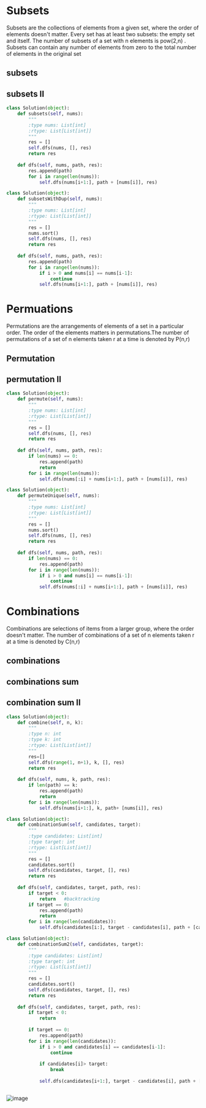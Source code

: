 
# Subsets

Subsets are the collections of elements from a given set, where the order of elements doesn't matter. Every set has at least two subsets: the empty set and itself. The number of subsets of a set with 
n elements is pow(2,n)
 . Subsets can contain any number of elements from zero to the total number of elements in the original set

 ## subsets
 ## subsets II

``` python
class Solution(object):
    def subsets(self, nums):
        """
        :type nums: List[int]
        :rtype: List[List[int]]
        """
        res = []
        self.dfs(nums, [], res)
        return res
    
    def dfs(self, nums, path, res):
        res.append(path)
        for i in range(len(nums)):
            self.dfs(nums[i+1:], path + [nums[i]], res)

class Solution(object):
    def subsetsWithDup(self, nums):
        """
        :type nums: List[int]
        :rtype: List[List[int]]
        """
        res = []
        nums.sort()
        self.dfs(nums, [], res)
        return res
    
    def dfs(self, nums, path, res):
        res.append(path)
        for i in range(len(nums)):
            if i > 0 and nums[i] == nums[i-1]:
                continue
            self.dfs(nums[i+1:], path + [nums[i]], res)
``` 

# Permuations

Permutations are the arrangements of elements of a set in a particular order. The order of the elements matters in permutations.The number of permutations of a set of 
n elements taken r at a time is denoted by P(n,r)

 ## Permutation
 ## permutation II
``` python
class Solution(object):
    def permute(self, nums):
        """
        :type nums: List[int]
        :rtype: List[List[int]]
        """
        res = []
        self.dfs(nums, [], res)
        return res
    
    def dfs(self, nums, path, res):
        if len(nums) == 0:
            res.append(path)
            return
        for i in range(len(nums)):
            self.dfs(nums[:i] + nums[i+1:], path + [nums[i]], res)

class Solution(object):
    def permuteUnique(self, nums):
        """
        :type nums: List[int]
        :rtype: List[List[int]]
        """
        res = []
        nums.sort()
        self.dfs(nums, [], res)
        return res
    
    def dfs(self, nums, path, res):
        if len(nums) == 0:
            res.append(path)
        for i in range(len(nums)):
            if i > 0 and nums[i] == nums[i-1]:
                continue
            self.dfs(nums[:i] + nums[i+1:], path + [nums[i]], res)
``` 
# Combinations

Combinations are selections of items from a larger group, where the order doesn't matter. The number of combinations of a set of n elements taken 
r at a time is denoted by C(n,r)
 ## combinations
 ## combinations sum
 ## combination sum II

``` python
class Solution(object):
    def combine(self, n, k):
        """
        :type n: int
        :type k: int
        :rtype: List[List[int]]
        """
        res=[]
        self.dfs(range(1, n+1), k, [], res)
        return res
    
    def dfs(self, nums, k, path, res):
        if len(path) == k:
            res.append(path)
            return
        for i in range(len(nums)):
            self.dfs(nums[i+1:], k, path+ [nums[i]], res)

class Solution(object):
    def combinationSum(self, candidates, target):
        """
        :type candidates: List[int]
        :type target: int
        :rtype: List[List[int]]
        """
        res = []
        candidates.sort()
        self.dfs(candidates, target, [], res)
        return res
    
    def dfs(self, candidates, target, path, res):
        if target < 0:
            return   #backtracking
        if target == 0:
            res.append(path)
            return
        for i in range(len(candidates)):
            self.dfs(candidates[i:], target - candidates[i], path + [candidates[i]], res)

class Solution(object):
    def combinationSum2(self, candidates, target):
        """
        :type candidates: List[int]
        :type target: int
        :rtype: List[List[int]]
        """
        res = []
        candidates.sort()
        self.dfs(candidates, target, [], res)
        return res
    
    def dfs(self, candidates, target, path, res):
        if target < 0:
            return
        
        if target == 0:
            res.append(path)
        for i in range(len(candidates)):
            if i > 0 and candidates[i] == candidates[i-1]:
                continue
                
            if candidates[i]> target:
                break
                
            self.dfs(candidates[i+1:], target - candidates[i], path + [candidates[i]], res)



``` 
![image](https://github.com/Manikanta-Gandham/PythonCheatSheet/assets/19523549/41a644cb-5625-40fc-9feb-ae6859ed2585)
